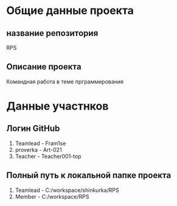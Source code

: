 # Общие данные проекта

## название репозитория
 RPS

## Описание проекта
 Командная работа в теме прграммирования

# Данные участнков

## Логин GitHub
1. Teamlead - Fram1se
2. proverka - Art-021
3. Teacher - Teacher001-top

## Полный путь к локальной папке проекта
1. Teamlead - C:/workspace/shinkurka/RPS
2. Member - C:/workspace/RPS

